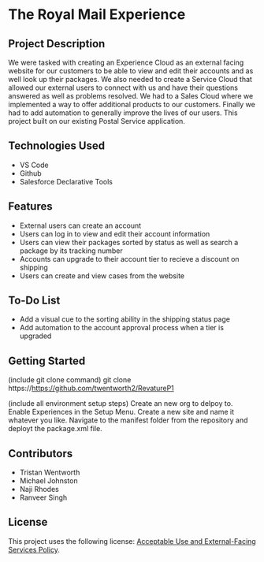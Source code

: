 # The Royal Mail Experience


## Project Description
We were tasked with creating an Experience Cloud as an external facing website for our customers to be able to view and edit their accounts and as well look up their packages. We also needed to create a Service Cloud that allowed our external users to connect with us and have their questions answered as well as problems resolved. We had to a Sales Cloud where we implemented a way to offer additional products to our customers. Finally we had to add automation to generally improve the lives of our users. This project built on our existing Postal Service application.

## Technologies Used
* VS Code
* Github
* Salesforce Declarative Tools

## Features

* External users can create an account
* Users can log in to view and edit their account information
* Users can view their packages sorted by status as well as search a package by its tracking number
* Accounts can upgrade to their account tier to recieve a discount on shipping
* Users can create and view cases from the website

## To-Do List
* Add a visual cue to the sorting ability in the shipping status page
* Add automation to the account approval process when a tier is upgraded

## Getting Started

(include git clone command)
git clone https://https://github.com/twentworth2/RevatureP1

(include all environment setup steps)
Create an new org to delpoy to.
Enable Experiences in the Setup Menu.
Create a new site and name it whatever you like.
Navigate to the manifest folder from the repository and deployt the package.xml file.

## Contributors
* Tristan Wentworth
* Michael Johnston
* Naji Rhodes
* Ranveer Singh

## License
This project uses the following license: [Acceptable Use and External-Facing Services Policy](https://www.salesforce.com/content/dam/web/en_us/www/documents/legal/Agreements/policies/ExternalFacing_Services_Policy.pdf).
